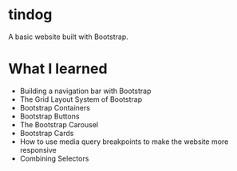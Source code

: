 # tindog
A basic website built with Bootstrap. 

# What I learned
* Building a navigation bar with Bootstrap
* The Grid Layout System of Bootstrap
* Bootstrap Containers
* Bootstrap Buttons
* The Bootstrap Carousel
* Bootstrap Cards
* How to use media query breakpoints to make the website more responsive 
* Combining Selectors
